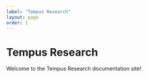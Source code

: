 ```yaml
---
label: "Tempus Research"
layout: page
order: 1
---
```

# Tempus Research
Welcome to the Tempus Research documentation site!